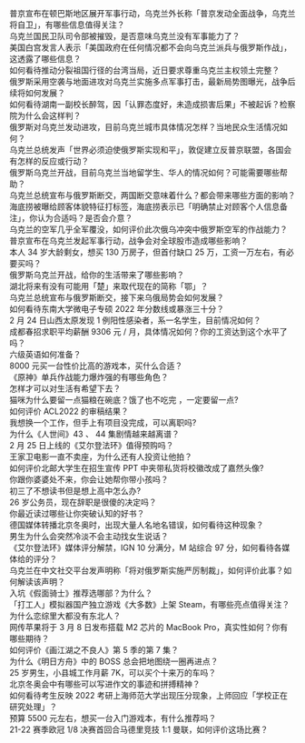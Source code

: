 普京宣布在顿巴斯地区展开军事行动，乌克兰外长称「普京发动全面战争，乌克兰将自卫」，有哪些信息值得关注？  
乌克兰国民卫队司令部被摧毁，是否意味乌克兰没有军事能力了？  
美国白宫发言人表示「美国政府在任何情况都不会向乌克兰派兵与俄罗斯作战」，这透露了哪些信息？  
如何看待推动分裂祖国行径的台湾当局，近日要求尊重乌克兰主权领土完整？  
俄罗斯采用空袭与地面进攻对乌克兰实施多点军事打击，最新局势图曝光，战争后续将如何发展？  
如何看待湖南一副校长醉驾，因「认罪态度好，未造成损害后果」不被起诉？检察院为什么会这样判？  
俄罗斯对乌克兰发动进攻，目前乌克兰城市具体情况怎样？当地民众生活情况如何？  
乌克兰总统发声「世界必须迫使俄罗斯实现和平」，敦促建立反普京联盟，各国会有怎样的反应或行动？  
俄罗斯乌克兰开战，目前乌克兰当地留学生、华人的情况如何？可能需要哪些帮助？  
乌克兰总统宣布与俄罗斯断交，两国断交意味着什么？都会带来哪些方面的影响？  
海底捞被曝给顾客体貌特征打标签，海底捞表示已「明确禁止对顾客个人信息备注」，你认为合适吗？是否会介意？  
乌克兰的空军几乎全军覆没，如何评价此次俄乌冲突中俄罗斯空军的作战能力？  
普京宣布在乌克兰发起军事行动，战争会对全球股市造成哪些影响？  
本人 34 岁大龄剩女，想买 130 万房子，但首付缺口 25 万，工资一万左右，有必要买吗？  
俄罗斯乌克兰开战，给你的生活带来了哪些影响？  
湖北将来有没有可能用「楚」来取代现在的简称「鄂」？  
乌克兰总统宣布与俄罗斯断交，接下来乌俄局势会如何发展？  
如何看待东南大学微电子专硕 2022 年分数线或暴涨三十分？  
2 月 24 日山西太原发现 1 例阳性感染者，系一名学生，目前情况如何？  
成都春招求职平均薪酬 9306 元 / 月，具体情况如何？你的工资达到这个水平了吗？  
六级英语如何准备？  
8000 元买一台性价比高的游戏本，买什么合适？  
《原神》单兵作战能力爆炸强的有哪些角色？  
怎样才可以对生活有希望下去？  
猫咪为什么要留一点猫粮在碗底？饿了也不吃完 ，一定要留一点?  
如何评价 ACL2022 的审稿结果？  
我想换一个工作，但手上有项目没完成，可以离职吗?  
为什么《人世间》43 、 44 集剧情越来越离谱？  
2 月 25 日上线的《艾尔登法环》值得预购吗？  
王家卫电影一直不卖座，为什么还有人投资让他拍？  
如何评价北邮大学生在招生宣传 PPT 中夹带私货将校徽改成了嘉然头像?  
你跟你婆婆处不来，你会让她帮你带小孩吗？  
初三了不想读书但是想上高中怎么办?  
26 岁公务员，现在辞职是很傻的决定吗？  
你最近读过哪些让你突破认知的好书？  
德国媒体转播北京冬奥时，出现大量人名地名错误，如何看待这种现象？  
男生为什么会突然冷淡不会主动找女生说话？  
《艾尔登法环》媒体评分解禁，IGN 10 分满分，M 站综合 97 分，如何看待各媒体给的评分？  
乌克兰在中文社交平台发声明称「将对俄罗斯实施严厉制裁」，如何评价此事？如何解读该声明？  
入坑《假面骑士》推荐选哪部？为什么？  
「打工人」模拟器国产独立游戏《大多数》上架 Steam，有哪些亮点值得关注？  
为什么恋综里大都没有东北人？  
网传苹果将于 3 月 8 日发布搭载 M2 芯片的 MacBook Pro，真实性如何？你有哪些期待？  
如何评价《画江湖之不良人》第 5 季的第 7 集？  
为什么《明日方舟》中的 BOSS 总会把地图绕一圈再进点？  
25 岁男生，小县城工作月薪 7K，可以买个十来万的车吗？  
北京冬奥会中有哪些可以写进作文的事迹和拼搏精神？  
如何看待考生反映 2022 考研上海师范大学出现压分现象，上师回应「学校正在研究处理」？  
预算 5500 元左右，想买一台入门游戏本，有什么推荐吗？  
21-22 赛季欧冠 1/8 决赛首回合马德里竞技 1:1 曼联，如何评价这场比赛？  
